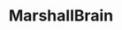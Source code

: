 ---
title: MarshallBrain
crosslinks:
- autotldr
- philosophy
- television
- motorcycles
- videos
- Watches
- askscience
- AMAAggregator
---